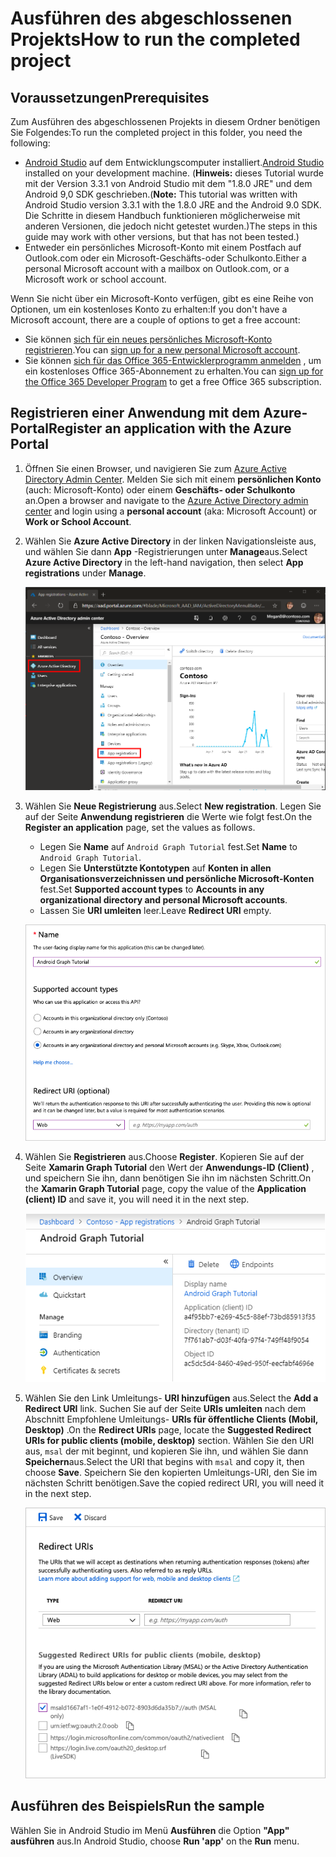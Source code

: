 # <a name="how-to-run-the-completed-project"></a><span data-ttu-id="dd9c1-101">Ausführen des abgeschlossenen Projekts</span><span class="sxs-lookup"><span data-stu-id="dd9c1-101">How to run the completed project</span></span>

## <a name="prerequisites"></a><span data-ttu-id="dd9c1-102">Voraussetzungen</span><span class="sxs-lookup"><span data-stu-id="dd9c1-102">Prerequisites</span></span>

<span data-ttu-id="dd9c1-103">Zum Ausführen des abgeschlossenen Projekts in diesem Ordner benötigen Sie Folgendes:</span><span class="sxs-lookup"><span data-stu-id="dd9c1-103">To run the completed project in this folder, you need the following:</span></span>

- <span data-ttu-id="dd9c1-104">[Android Studio](https://developer.android.com/studio/) auf dem Entwicklungscomputer installiert.</span><span class="sxs-lookup"><span data-stu-id="dd9c1-104">[Android Studio](https://developer.android.com/studio/) installed on your development machine.</span></span> <span data-ttu-id="dd9c1-105">(**Hinweis:** dieses Tutorial wurde mit der Version 3.3.1 von Android Studio mit dem "1.8.0 JRE" und dem Android 9,0 SDK geschrieben.</span><span class="sxs-lookup"><span data-stu-id="dd9c1-105">(**Note:** This tutorial was written with Android Studio version 3.3.1 with the 1.8.0 JRE and the Android 9.0 SDK.</span></span> <span data-ttu-id="dd9c1-106">Die Schritte in diesem Handbuch funktionieren möglicherweise mit anderen Versionen, die jedoch nicht getestet wurden.)</span><span class="sxs-lookup"><span data-stu-id="dd9c1-106">The steps in this guide may work with other versions, but that has not been tested.)</span></span>
- <span data-ttu-id="dd9c1-107">Entweder ein persönliches Microsoft-Konto mit einem Postfach auf Outlook.com oder ein Microsoft-Geschäfts-oder Schulkonto.</span><span class="sxs-lookup"><span data-stu-id="dd9c1-107">Either a personal Microsoft account with a mailbox on Outlook.com, or a Microsoft work or school account.</span></span>

<span data-ttu-id="dd9c1-108">Wenn Sie nicht über ein Microsoft-Konto verfügen, gibt es eine Reihe von Optionen, um ein kostenloses Konto zu erhalten:</span><span class="sxs-lookup"><span data-stu-id="dd9c1-108">If you don't have a Microsoft account, there are a couple of options to get a free account:</span></span>

- <span data-ttu-id="dd9c1-109">Sie können [sich für ein neues persönliches Microsoft-Konto registrieren](https://signup.live.com/signup?wa=wsignin1.0&rpsnv=12&ct=1454618383&rver=6.4.6456.0&wp=MBI_SSL_SHARED&wreply=https://mail.live.com/default.aspx&id=64855&cbcxt=mai&bk=1454618383&uiflavor=web&uaid=b213a65b4fdc484382b6622b3ecaa547&mkt=E-US&lc=1033&lic=1).</span><span class="sxs-lookup"><span data-stu-id="dd9c1-109">You can [sign up for a new personal Microsoft account](https://signup.live.com/signup?wa=wsignin1.0&rpsnv=12&ct=1454618383&rver=6.4.6456.0&wp=MBI_SSL_SHARED&wreply=https://mail.live.com/default.aspx&id=64855&cbcxt=mai&bk=1454618383&uiflavor=web&uaid=b213a65b4fdc484382b6622b3ecaa547&mkt=E-US&lc=1033&lic=1).</span></span>
- <span data-ttu-id="dd9c1-110">Sie können [sich für das Office 365-Entwicklerprogramm anmelden](https://developer.microsoft.com/office/dev-program) , um ein kostenloses Office 365-Abonnement zu erhalten.</span><span class="sxs-lookup"><span data-stu-id="dd9c1-110">You can [sign up for the Office 365 Developer Program](https://developer.microsoft.com/office/dev-program) to get a free Office 365 subscription.</span></span>

## <a name="register-an-application-with-the-azure-portal"></a><span data-ttu-id="dd9c1-111">Registrieren einer Anwendung mit dem Azure-Portal</span><span class="sxs-lookup"><span data-stu-id="dd9c1-111">Register an application with the Azure Portal</span></span>

1. <span data-ttu-id="dd9c1-112">Öffnen Sie einen Browser, und navigieren Sie zum [Azure Active Directory Admin Center](https://aad.portal.azure.com). Melden Sie sich mit einem **persönlichen Konto** (auch: Microsoft-Konto) oder einem **Geschäfts- oder Schulkonto** an.</span><span class="sxs-lookup"><span data-stu-id="dd9c1-112">Open a browser and navigate to the [Azure Active Directory admin center](https://aad.portal.azure.com) and login using a **personal account** (aka: Microsoft Account) or **Work or School Account**.</span></span>

1. <span data-ttu-id="dd9c1-113">Wählen Sie **Azure Active Directory** in der linken Navigationsleiste aus, und wählen Sie dann **App** -Registrierungen unter **Manage**aus.</span><span class="sxs-lookup"><span data-stu-id="dd9c1-113">Select **Azure Active Directory** in the left-hand navigation, then select **App registrations** under **Manage**.</span></span>

    ![<span data-ttu-id="dd9c1-114">Screenshot der APP-Registrierungen</span><span class="sxs-lookup"><span data-stu-id="dd9c1-114">A screenshot of the App registrations</span></span> ](../../tutorial/images/aad-portal-app-registrations.png)

1. <span data-ttu-id="dd9c1-115">Wählen Sie **Neue Registrierung** aus.</span><span class="sxs-lookup"><span data-stu-id="dd9c1-115">Select **New registration**.</span></span> <span data-ttu-id="dd9c1-116">Legen Sie auf der Seite **Anwendung registrieren** die Werte wie folgt fest.</span><span class="sxs-lookup"><span data-stu-id="dd9c1-116">On the **Register an application** page, set the values as follows.</span></span>

    - <span data-ttu-id="dd9c1-117">Legen Sie **Name** auf `Android Graph Tutorial` fest.</span><span class="sxs-lookup"><span data-stu-id="dd9c1-117">Set **Name** to `Android Graph Tutorial`.</span></span>
    - <span data-ttu-id="dd9c1-118">Legen Sie **Unterstützte Kontotypen** auf **Konten in allen Organisationsverzeichnissen und persönliche Microsoft-Konten** fest.</span><span class="sxs-lookup"><span data-stu-id="dd9c1-118">Set **Supported account types** to **Accounts in any organizational directory and personal Microsoft accounts**.</span></span>
    - <span data-ttu-id="dd9c1-119">Lassen Sie **URI umleiten** leer.</span><span class="sxs-lookup"><span data-stu-id="dd9c1-119">Leave **Redirect URI** empty.</span></span>

    ![Screenshot der Seite "Registrieren einer Anwendung"](../../tutorial/images/aad-register-an-app.png)

1. <span data-ttu-id="dd9c1-121">Wählen Sie **Registrieren** aus.</span><span class="sxs-lookup"><span data-stu-id="dd9c1-121">Choose **Register**.</span></span> <span data-ttu-id="dd9c1-122">Kopieren Sie auf der Seite **Xamarin Graph Tutorial** den Wert der **Anwendungs-ID (Client)** , und speichern Sie ihn, dann benötigen Sie ihn im nächsten Schritt.</span><span class="sxs-lookup"><span data-stu-id="dd9c1-122">On the **Xamarin Graph Tutorial** page, copy the value of the **Application (client) ID** and save it, you will need it in the next step.</span></span>

    ![Screenshot der Anwendungs-ID der neuen App-Registrierung](../../tutorial/images/aad-application-id.png)

1. <span data-ttu-id="dd9c1-124">Wählen Sie den Link Umleitungs- **URI hinzufügen** aus.</span><span class="sxs-lookup"><span data-stu-id="dd9c1-124">Select the **Add a Redirect URI** link.</span></span> <span data-ttu-id="dd9c1-125">Suchen Sie auf der Seite **URIs umleiten** nach dem Abschnitt Empfohlene Umleitungs- **URIs für öffentliche Clients (Mobil, Desktop)** .</span><span class="sxs-lookup"><span data-stu-id="dd9c1-125">On the **Redirect URIs** page, locate the **Suggested Redirect URIs for public clients (mobile, desktop)** section.</span></span> <span data-ttu-id="dd9c1-126">Wählen Sie den URI aus, `msal` der mit beginnt, und kopieren Sie ihn, und wählen Sie dann **Speichern**aus.</span><span class="sxs-lookup"><span data-stu-id="dd9c1-126">Select the URI that begins with `msal` and copy it, then choose **Save**.</span></span> <span data-ttu-id="dd9c1-127">Speichern Sie den kopierten Umleitungs-URI, den Sie im nächsten Schritt benötigen.</span><span class="sxs-lookup"><span data-stu-id="dd9c1-127">Save the copied redirect URI, you will need it in the next step.</span></span>

    ![Screenshot der Seite "Umleitungs-URIs"](../../tutorial/images/aad-redirect-uris.png)

## <a name="run-the-sample"></a><span data-ttu-id="dd9c1-129">Ausführen des Beispiels</span><span class="sxs-lookup"><span data-stu-id="dd9c1-129">Run the sample</span></span>

<span data-ttu-id="dd9c1-130">Wählen Sie in Android Studio im Menü **Ausführen** die Option **"App" ausführen** aus.</span><span class="sxs-lookup"><span data-stu-id="dd9c1-130">In Android Studio, choose **Run 'app'** on the **Run** menu.</span></span>